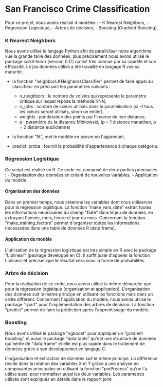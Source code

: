 # San Francisco Crime Classification
Pour ce projet, nous avons réalisé 4 modèles :
	- K Nearest Neighbors,
	- Régression Logistique,
	- Arbres de décision,
	- Boosting (Gradient Boosting).

### K Nearest Neighbors
Nous avons utilisé le langage Python afin de paralléliser notre algorithme vue la grande taille des données, plus précisément nous avons utilisé le package scikit-learn (version 0.17) qu'est très connue par sa rapidité et son efficacité. Le jeu données utilisé a été travaillé en langage R vue sa maturité.

- la fonction "neighbors.KNeighborsClassifier" permet de faire appel au classifieur en précisant les paramètres suivants :
	- n_neighbors : le nombre de voisins qui représente le paramètre critique sur lequel repose la méthode KNN,
	- n_jobs : nombre de cœurs utilisés dans la parallélisation (si -1 tous les cœurs seront utilisés, sinon un entier),
	- weights : pondération des points par l'inverse de leur distance,
	- p : paramètre de la distance Minkowski, (p = 1 distance manathan, p = 2 distance euclidienne)

- la fonction "fit", met le modèle en œuvre en l'apprenant.

- predict_proba : fournit la probabilité d'appartenance à chaque catégorie.

### Régression Logistique
Ce script est réalisé en R. Ce code est composé de deux parties principales :
	- Organisation des données en créant de nouvelles variables,
	- Application du modèle.
#### Organisation des données
Dans un premier temps, nous créerons les variables dont nous utiliserons pour la régression logistique. La fonction "make_vars_date" extrait toutes les informations nécessaires du champ "Date" dans le jeu de données, en extrayant l'année, mois, heure et jour du mois. Concernant la fonction "make_training_factors" permet d'organiser toutes les informations nécessaires dans une table de données R (data frame).

#### Application du modèle
L'utilisation de la régression logistique est très simple en R avec le package "Liblinear" (package développé en C). Il suffit juste d'appeler la fonction Liblinear et préciser que le résultat sera sous la forme de probabilités.

### Arbre de décision
Pour la réalisation de ce code, nous avons utilisé la même démarche que pour la régression logistique (organisation et application). L'organisation des données suit le même principe en utilisant les fonctions mais dans un ordre différent. Concernant l'application du modèle, nous avons utilisé le package "rpart" pour l'implémentation des arbres de décision. La fonction "predict" permet de faire la prédiction après l'apprentissage du modèle.

### Boosting
Nous avons utilisé le package "xgboost" pour appliquer un "gradient boosting" et aussi le package "data.table" qu'est une structure de données qui hérite de "data.frame" et elle est plus rapide dans le traitement de données grâce à son développemet en langage C.

L'organisation et extraction de données suit le même principe. La différence réside dans la rotation des variables X et Y grâce à une analyse en composantes principales en utilisant la fonction "preProcess" qu'on l'a utilisé aussi pour normaliser aussi les deux variables. Les paramètres utilisés sont expliqués en détails dans le rapport joint.